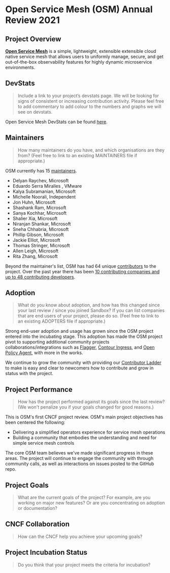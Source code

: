 # Open Service Mesh (OSM) Annual Review 2021

## Project Overview

**[Open Service Mesh](https://openservicemesh.io)** is a simple, lightweight, extensible extensible cloud native service mesh that allows users to uniformly manage, secure, and get out-of-the-box observability features for highly dynamic microservice environments.

## DevStats

> Include a link to your project’s devstats page. We will be looking for signs of consistent or increasing contribution activity. Please feel free to add commentary to add colour to the numbers and graphs we will see on devstats.

Open Service Mesh DevStats can be found [here](https://openservicemesh.devstats.cncf.io/d/8/dashboards?orgId=1&from=now-365d&to=now-1h).

## Maintainers

> How many maintainers do you have, and which organisations are they from? (Feel free to link to an existing MAINTAINERS file if appropriate.)

OSM currently has 15 [maintainers](https://github.com/openservicemesh/osm/blob/main/OWNERS).

- Delyan Raychev, Microsoft
- Eduardo Serra Miralles , VMware
- Kalya Subramanian, Microsoft
- Michelle Noorali, Independent
- Jon Huhn, Microsoft
- Shashank Ram, Microsoft
- Sanya Kochhar, Microsoft
- Shalier Xia, Microsoft
- Niranjan Shankar, Microsoft
- Sneha Chhabria, Microsoft
- Phillip Gibson, Microsoft
- Jackie Elliot, Microsoft
- Thomas Stringer, Microsoft
- Allen Leigh, Microsoft
- Rita Zhang, Microsoft

Beyond the maintainer's list, OSM has had 64 unique [contributors](https://github.com/openservicemesh/osm/graphs/contributors) to the project. Over the past year there has been [10 contributing companies and up to 48 contributing developers](https://openservicemesh.devstats.cncf.io/d/7/companies-contributing-in-repository-groups?orgId=1&from=now-365d&to=now-1h&var-period=d28&var-repogroup_name=All).

## Adoption

> What do you know about adoption, and how has this changed since your last review / since you joined Sandbox? If you can list companies that are end users of your project, please do so. (Feel free to link to an existing ADOPTERS file if appropriate.)

Strong end-user adoption and usage has grown since the OSM project entered into the incubating stage. This adoption has made the OSM project pivot to supporting additional community projects collaborations/integrations such as [Flagger](https://github.com/fluxcd/flagger/blob/main/docs/gitbook/tutorials/osm-progressive-delivery.md), [Contour Ingress](https://release-v0-11.docs.openservicemesh.io/docs/demos/ingress_contour/), and [Open Policy Agent](https://release-v0-11.docs.openservicemesh.io/docs/guides/integrations/external_auth_opa/), with more in the works.

We continue to grow the community with providing our [Contributor Ladder](https://github.com/openservicemesh/osm/blob/main/CONTRIBUTOR_LADDER.md) to make is easy and clear to newcomers how to contribute and grow in status with the project.

## Project Performance

> How has the project performed against its goals since the last review? (We won't penalize you if your goals changed for good reasons.)

This is OSM's first CNCF project review. OSM's main project objectives has been centered the following:

- Delivering a simplified operators experience for service mesh operations
- Building a community that embodies the understanding and need for simple service mesh controls

The core OSM team believes we've made significant progress in these areas. The project will continue to engage the community with through community calls, as well as interactions on issues posted to the GitHub repo.

## Project Goals

> What are the current goals of the project? For example, are you working on major new features? Or are you concentrating on adoption or documentation?

## CNCF Collaboration

> How can the CNCF help you achieve your upcoming goals?

## Project Incubation Status

> Do you think that your project meets the criteria for incubation?
